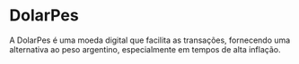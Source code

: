 # DolarPes
A DolarPes é uma moeda digital que facilita as transações, fornecendo uma alternativa ao peso argentino, especialmente em tempos de alta inflação.
